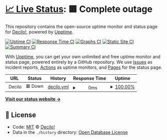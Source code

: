 # [📈 Live Status](https://status.decilo.app): <!--live status--> **🟥 Complete outage**

This repository contains the open-source uptime monitor and status page for [Decilo!](https://decilo.app), powered by [Upptime](https://github.com/upptime/upptime).

[![Uptime CI](https://github.com/koj-co/upptime/workflows/Uptime%20CI/badge.svg)](https://github.com/koj-co/upptime/actions?query=workflow%3A%22Uptime+CI%22)
[![Response Time CI](https://github.com/koj-co/upptime/workflows/Response%20Time%20CI/badge.svg)](https://github.com/koj-co/upptime/actions?query=workflow%3A%22Response+Time+CI%22)
[![Graphs CI](https://github.com/koj-co/upptime/workflows/Graphs%20CI/badge.svg)](https://github.com/koj-co/upptime/actions?query=workflow%3A%22Graphs+CI%22)
[![Static Site CI](https://github.com/koj-co/upptime/workflows/Static%20Site%20CI/badge.svg)](https://github.com/koj-co/upptime/actions?query=workflow%3A%22Static+Site+CI%22)
[![Summary CI](https://github.com/koj-co/upptime/workflows/Summary%20CI/badge.svg)](https://github.com/koj-co/upptime/actions?query=workflow%3A%22Summary+CI%22)

With [Upptime](https://upptime.js.org), you can get your own unlimited and free uptime monitor and status page, powered entirely by a GitHub repository. We use [Issues](https://github.com/decilo/decilo_upttime/issues) as incident reports, [Actions](https://github.com/decilo/decilo_upttime/actions) as uptime monitors, and [Pages](https://status.decilo.app) for the status page.

<!--start: status pages-->
<!-- This summary is generated by Upptime (https://github.com/upptime/upptime) -->
<!-- Do not edit this manually, your changes will be overwritten -->
<!-- prettier-ignore -->
| URL | Status | History | Response Time | Uptime |
| --- | ------ | ------- | ------------- | ------ |
| <img alt="" src="https://favicons.githubusercontent.com/null" height="13"> Decilo | 🟥 Down | [decilo.yml](https://github.com/decilo/decilo_upptime/commits/HEAD/history/decilo.yml) | <details><summary><img alt="Response time graph" src="./graphs/decilo/response-time-week.png" height="20"> 0ms</summary><br><a href="https://status.decilo.app/history/decilo"><img alt="Response time 384" src="https://img.shields.io/endpoint?url=https%3A%2F%2Fraw.githubusercontent.com%2Fdecilo%2Fdecilo_upptime%2FHEAD%2Fapi%2Fdecilo%2Fresponse-time.json"></a><br><a href="https://status.decilo.app/history/decilo"><img alt="24-hour response time 0" src="https://img.shields.io/endpoint?url=https%3A%2F%2Fraw.githubusercontent.com%2Fdecilo%2Fdecilo_upptime%2FHEAD%2Fapi%2Fdecilo%2Fresponse-time-day.json"></a><br><a href="https://status.decilo.app/history/decilo"><img alt="7-day response time 0" src="https://img.shields.io/endpoint?url=https%3A%2F%2Fraw.githubusercontent.com%2Fdecilo%2Fdecilo_upptime%2FHEAD%2Fapi%2Fdecilo%2Fresponse-time-week.json"></a><br><a href="https://status.decilo.app/history/decilo"><img alt="30-day response time 0" src="https://img.shields.io/endpoint?url=https%3A%2F%2Fraw.githubusercontent.com%2Fdecilo%2Fdecilo_upptime%2FHEAD%2Fapi%2Fdecilo%2Fresponse-time-month.json"></a><br><a href="https://status.decilo.app/history/decilo"><img alt="1-year response time 383" src="https://img.shields.io/endpoint?url=https%3A%2F%2Fraw.githubusercontent.com%2Fdecilo%2Fdecilo_upptime%2FHEAD%2Fapi%2Fdecilo%2Fresponse-time-year.json"></a></details> | <details><summary><a href="https://status.decilo.app/history/decilo">100.00%</a></summary><a href="https://status.decilo.app/history/decilo"><img alt="All-time uptime 99.97%" src="https://img.shields.io/endpoint?url=https%3A%2F%2Fraw.githubusercontent.com%2Fdecilo%2Fdecilo_upptime%2FHEAD%2Fapi%2Fdecilo%2Fuptime.json"></a><br><a href="https://status.decilo.app/history/decilo"><img alt="24-hour uptime 100.00%" src="https://img.shields.io/endpoint?url=https%3A%2F%2Fraw.githubusercontent.com%2Fdecilo%2Fdecilo_upptime%2FHEAD%2Fapi%2Fdecilo%2Fuptime-day.json"></a><br><a href="https://status.decilo.app/history/decilo"><img alt="7-day uptime 100.00%" src="https://img.shields.io/endpoint?url=https%3A%2F%2Fraw.githubusercontent.com%2Fdecilo%2Fdecilo_upptime%2FHEAD%2Fapi%2Fdecilo%2Fuptime-week.json"></a><br><a href="https://status.decilo.app/history/decilo"><img alt="30-day uptime 100.00%" src="https://img.shields.io/endpoint?url=https%3A%2F%2Fraw.githubusercontent.com%2Fdecilo%2Fdecilo_upptime%2FHEAD%2Fapi%2Fdecilo%2Fuptime-month.json"></a><br><a href="https://status.decilo.app/history/decilo"><img alt="1-year uptime 100.00%" src="https://img.shields.io/endpoint?url=https%3A%2F%2Fraw.githubusercontent.com%2Fdecilo%2Fdecilo_upptime%2FHEAD%2Fapi%2Fdecilo%2Fuptime-year.json"></a></details>

<!--end: status pages-->

[**Visit our status website →**](https://status.decilo.app)

## 📄 License

- Code: [MIT](./LICENSE) © [Decilo!](https://decilo.app)
- Data in the `./history` directory: [Open Database License](https://opendatacommons.org/licenses/odbl/1-0/)

